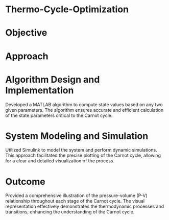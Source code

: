 # Thermo-Cycle-Optimization
# Objective

# Approach

# Algorithm Design and Implementation
Developed a MATLAB algorithm to compute state values based on any two given parameters. The algorithm ensures accurate and efficient calculation of the state parameters critical to the Carnot cycle.

# System Modeling and Simulation
Utilized Simulink to model the system and perform dynamic simulations. This approach facilitated the precise plotting of the Carnot cycle, allowing for a clear and detailed visualization of the process.

# Outcome
Provided a comprehensive illustration of the pressure-volume (P-V) relationship throughout each stage of the Carnot cycle. The visual representation effectively demonstrates the thermodynamic processes and transitions, enhancing the understanding of the Carnot cycle.
